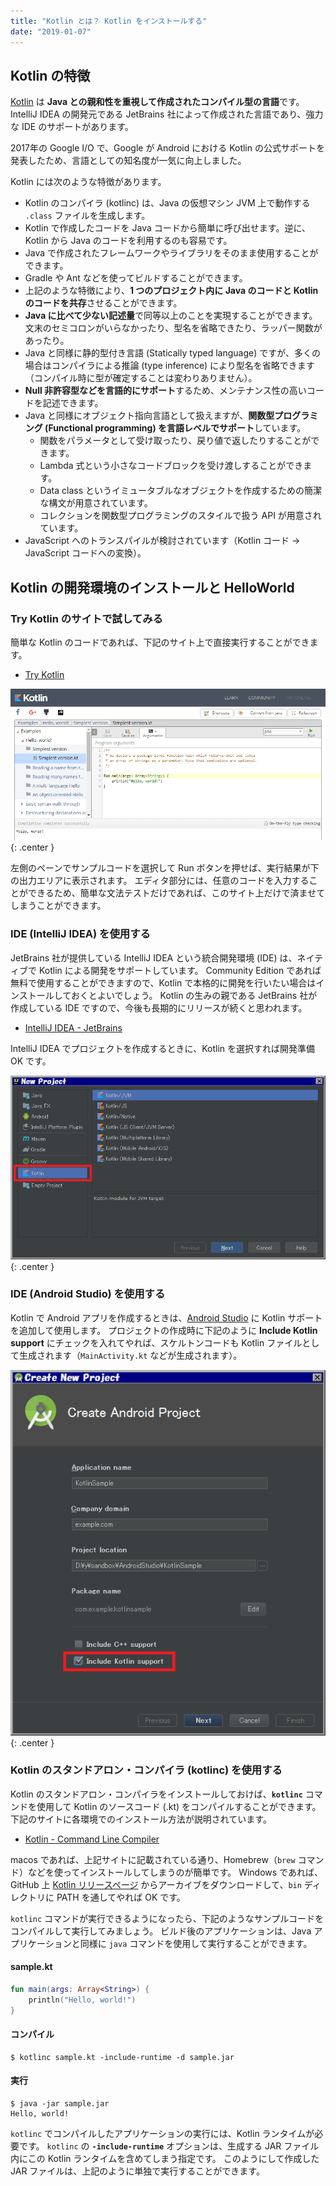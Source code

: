 ```yaml
---
title: "Kotlin とは？ Kotlin をインストールする"
date: "2019-01-07"
---
```


Kotlin の特徴
----

[Kotlin](https://kotlinlang.org/) は **Java との親和性を重視して作成されたコンパイル型の言語**です。
IntelliJ IDEA の開発元である JetBrains 社によって作成された言語であり、強力な IDE のサポートがあります。

2017年の Google I/O で、Google が Android における Kotlin の公式サポートを発表したため、言語としての知名度が一気に向上しました。

Kotlin には次のような特徴があります。

* Kotlin のコンパイラ (kotlinc) は、Java の仮想マシン JVM 上で動作する `.class` ファイルを生成します。
* Kotlin で作成したコードを Java コードから簡単に呼び出せます。逆に、Kotlin から Java のコードを利用するのも容易です。
* Java で作成されたフレームワークやライブラリをそのまま使用することができます。
* Gradle や Ant などを使ってビルドすることができます。
* 上記のような特徴により、**1 つのプロジェクト内に Java のコードと Kotlin のコードを共存**させることができます。
* **Java に比べて少ない記述量**で同等以上のことを実現することができます。文末のセミコロンがいらなかったり、型名を省略できたり、ラッパー関数があったり。
* Java と同様に静的型付き言語 (Statically typed language) ですが、多くの場合はコンパイラによる推論 (type inference) により型名を省略できます（コンパイル時に型が確定することは変わりありません）。
* **Null 非許容型などを言語的にサポート**するため、メンテナンス性の高いコードを記述できます。
* Java と同様にオブジェクト指向言語として扱えますが、**関数型プログラミング (Functional programming) を言語レベルでサポート**しています。
    * 関数をパラメータとして受け取ったり、戻り値で返したりすることができます。
    * Lambda 式という小さなコードブロックを受け渡しすることができます。
    * Data class というイミュータブルなオブジェクトを作成するための簡潔な構文が用意されています。
    * コレクションを関数型プログラミングのスタイルで扱う API が用意されています。
* JavaScript へのトランスパイルが検討されています（Kotlin コード → JavaScript コードへの変換）。


Kotlin の開発環境のインストールと HelloWorld
----

### Try Kotlin のサイトで試してみる

簡単な Kotlin のコードであれば、下記のサイト上で直接実行することができます。

- [Try Kotlin](https:/try.kotlinlang.org/)

![install-try-kotlin.png](install-try-kotlin.png){: .center }

左側のペーンでサンプルコードを選択して Run ボタンを押せば、実行結果が下の出力エリアに表示されます。
エディタ部分には、任意のコードを入力することができるため、簡単な文法テストだけであれば、このサイト上だけで済ませてしまうことができます。


### IDE (IntelliJ IDEA) を使用する

JetBrains 社が提供している IntelliJ IDEA という統合開発環境 (IDE) は、ネイティブで Kotlin による開発をサポートしています。
Community Edition であれば無料で使用することができますので、Kotlin で本格的に開発を行いたい場合はインストールしておくとよいでしょう。
Kotlin の生みの親である JetBrains 社が作成している IDE ですので、今後も長期的にリリースが続くと思われます。

- [IntelliJ IDEA - JetBrains](https://www.jetbrains.com/idea/)

IntelliJ IDEA でプロジェクトを作成するときに、Kotlin を選択すれば開発準備 OK です。

![install-idea.png](install-idea.png){: .center }


### IDE (Android Studio) を使用する

Kotlin で Android アプリを作成するときは、[Android Studio](https://developer.android.com/studio/) に Kotlin サポートを追加して使用します。
プロジェクトの作成時に下記のように **Include Kotlin support** にチェックを入れてやれば、スケルトンコードも Kotlin ファイルとして生成されます（`MainActivity.kt` などが生成されます）。

![install-studio.png](install-studio.png){: .center }


### Kotlin のスタンドアロン・コンパイラ (kotlinc) を使用する

Kotlin のスタンドアロン・コンパイラをインストールしておけば、**`kotlinc`** コマンドを使用して Kotlin のソースコード (.kt) をコンパイルすることができます。
下記のサイトに各環境でのインストール方法が説明されています。

- [Kotlin - Command Line Compiler](https://kotlinlang.org/docs/tutorials/command-line.html)

macos であれば、上記サイトに記載されている通り、Homebrew（`brew` コマンド）などを使ってインストールしてしまうのが簡単です。
Windows であれば、GitHub 上 [Kotlin リリースページ](https://github.com/JetBrains/kotlin/releases/) からアーカイブをダウンロードして、`bin` ディレクトリに PATH を通してやれば OK です。

`kotlinc` コマンドが実行できるようになったら、下記のようなサンプルコードをコンパイルして実行してみましょう。
ビルド後のアプリケーションは、Java アプリケーションと同様に `java` コマンドを使用して実行することができます。

#### sample.kt

~~~ kt
fun main(args: Array<String>) {
    println("Hello, world!")
}
~~~

#### コンパイル

~~~
$ kotlinc sample.kt -include-runtime -d sample.jar
~~~

#### 実行

~~~
$ java -jar sample.jar
Hello, world!
~~~

`kotlinc` でコンパイルしたアプリケーションの実行には、Kotlin ランタイムが必要です。
`kotlinc` の **`-include-runtime`** オプションは、生成する JAR ファイル内にこの Kotlin ランタイムを含めてしまう指定です。
このようにして作成した JAR ファイルは、上記のように単独で実行することができます。

